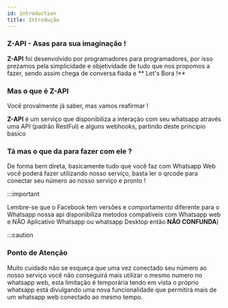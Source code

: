 ```yaml
---
id: introduction
title: Introdução
---
```


### Z-API - Asas para sua imaginação !

**Z-API** foi desenvolvido por programadores para programadores, por isso prezamos pela simplicidade e objetividade de tudo que nos propomos a fazer, sendo assim chega de conversa fiada e ** Let's Bora !**

### Mas o que é Z-API

Você provalmente já saber, mas vamos reafirmar !

**Z-API** é um serviço que disponibiliza a interação com seu whatsapp através uma API (padrão RestFul) e alguns webhooks, partindo deste principio basico

### Tá mas o que da para fazer com ele ?

De forma bem direta, basicamente tudo que você faz com Whatsapp Web você poderá fazer utilizando nosso serviço, basta ler o qrcode para conectar seu número ao nosso serviço e pronto !

:::important

Lembre-se que o Facebook tem versões e comportamento diferente para o Whatsapp nossa api disponibiliza metodos compativeis com Whatsapp web e NÃO Aplicativo Whatsapp ou whatsapp Desktop então **NÃO CONFUNDA**)

:::caution

### Ponto de Atenção

Muito cuidado não se esqueça que uma vez conectado seu número ao nosso serviço você não conseguirá mais utilizar o mesmo numero no whatsapp web, esta limitação é temporária tendo em vista o próprio whatsapp está divulgando uma nova funcionalidade que permitirá mais de um whatsapp web conectado ao mesmo tempo.
